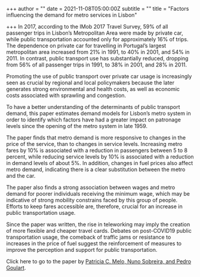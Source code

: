 +++
author = ""
date = 2021-11-08T05:00:00Z
subtitle = ""
title = "Factors influencing the demand for metro services in Lisbon"

+++
In 2017, according to the IMob 2017 Travel Survey, 59% of all passenger trips in Lisbon’s Metropolitan Area were made by private car, while public transportation accounted only for approximately 16% of trips. The dependence on private car for travelling in Portugal’s largest metropolitan area increased from 21% in 1991, to 40% in 2001, and 54% in 2011. In contrast, public transport use has substantially reduced, dropping from 56% of all passenger trips in 1991, to 38% in 2001, and 28% in 2011.

Promoting the use of public transport over private car usage is increasingly seen as crucial by regional and local policymakers because the later generates strong environmental and health costs, as well as economic costs associated with sprawling and congestion.

To have a better understanding of the determinants of public transport demand, this paper estimates demand models for Lisbon’s metro system in order to identify which factors have had a greater impact on patronage levels since the opening of the metro system in late 1959.

The paper finds that metro demand is more responsive to changes in the price of the service, than to changes in service levels. Increasing metro fares by 10% is associated with a reduction in passengers between 5 to 8 percent, while reducing service levels by 10% is associated with a reduction in demand levels of about 5%. In addition, changes in fuel prices also affect metro demand, indicating there is a clear substitution between the metro and the car.

The paper also finds a strong association between wages and metro demand for poorer individuals receiving the minimum wage, which may be indicative of strong mobility constrains faced by this group of people. Efforts to keep fares accessible are, therefore, crucial for an increase in public transportation usage.

Since the paper was written, the rise in teleworking may imply the creation of more flexible and cheaper travel cards. Debates on post-COVID19 public transportation usage, the comeback of traffic jams or resistance to increases in the price of fuel suggest the reinforcement of measures to improve the perception and support for public transportation.

Click here to go to the paper by [Patricia C. Melo, Nuno Sobreira, and Pedro Goulart](https://www.sciencedirect.com/science/article/pii/S0965856418307778).